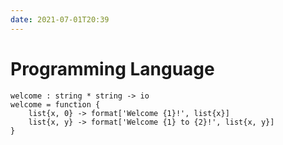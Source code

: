 ```yaml
---
date: 2021-07-01T20:39
---
```


# Programming Language

```
welcome : string * string -> io
welcome = function {
    list{x, 0} -> format['Welcome {1}!', list{x}]
    list{x, y} -> format['Welcome {1} to {2}!', list{x, y}]
}
```

